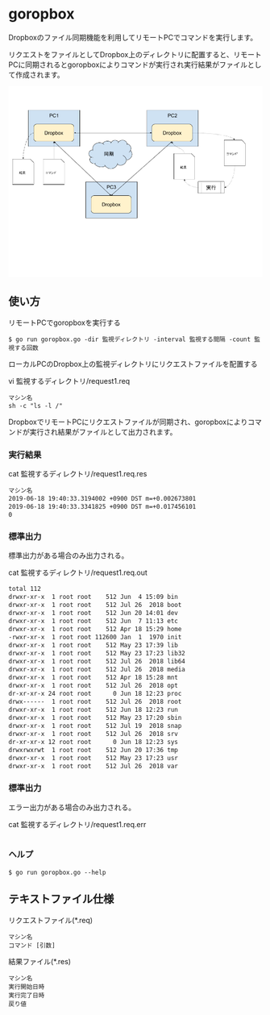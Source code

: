 # goropbox

Dropboxのファイル同期機能を利用してリモートPCでコマンドを実行します。

リクエストをファイルとしてDropbox上のディレクトリに配置すると、リモートPCに同期されるとgoropboxによりコマンドが実行され実行結果がファイルとして作成されます。

![goropbox](goropbox.png)

## 使い方

リモートPCでgoropboxを実行する
```
$ go run goropbox.go -dir 監視ディレクトリ -interval 監視する間隔 -count 監視する回数
```

ローカルPCのDropbox上の監視ディレクトリにリクエストファイルを配置する

vi 監視するディレクトリ/request1.req
```
マシン名
sh -c "ls -l /"
```

DropboxでリモートPCにリクエストファイルが同期され、goropboxによりコマンドが実行され結果がファイルとして出力されます。

### 実行結果

cat 監視するディレクトリ/request1.req.res
```
マシン名
2019-06-18 19:40:33.3194002 +0900 DST m=+0.002673801
2019-06-18 19:40:33.3341825 +0900 DST m=+0.017456101
0
```

### 標準出力

標準出力がある場合のみ出力される。

cat 監視するディレクトリ/request1.req.out
```
total 112
drwxr-xr-x  1 root root    512 Jun  4 15:09 bin
drwxr-xr-x  1 root root    512 Jul 26  2018 boot
drwxr-xr-x  1 root root    512 Jun 20 14:01 dev
drwxr-xr-x  1 root root    512 Jun  7 11:13 etc
drwxr-xr-x  1 root root    512 Apr 18 15:29 home
-rwxr-xr-x  1 root root 112600 Jan  1  1970 init
drwxr-xr-x  1 root root    512 May 23 17:39 lib
drwxr-xr-x  1 root root    512 May 23 17:23 lib32
drwxr-xr-x  1 root root    512 Jul 26  2018 lib64
drwxr-xr-x  1 root root    512 Jul 26  2018 media
drwxr-xr-x  1 root root    512 Apr 18 15:28 mnt
drwxr-xr-x  1 root root    512 Jul 26  2018 opt
dr-xr-xr-x 24 root root      0 Jun 18 12:23 proc
drwx------  1 root root    512 Jul 26  2018 root
drwxr-xr-x  1 root root    512 Jun 18 12:23 run
drwxr-xr-x  1 root root    512 May 23 17:20 sbin
drwxr-xr-x  1 root root    512 Jul 19  2018 snap
drwxr-xr-x  1 root root    512 Jul 26  2018 srv
dr-xr-xr-x 12 root root      0 Jun 18 12:23 sys
drwxrwxrwt  1 root root    512 Jun 20 17:36 tmp
drwxr-xr-x  1 root root    512 May 23 17:23 usr
drwxr-xr-x  1 root root    512 Jul 26  2018 var
```

### 標準出力

エラー出力がある場合のみ出力される。

cat 監視するディレクトリ/request1.req.err
```
```

### ヘルプ
```
$ go run goropbox.go --help
```

## テキストファイル仕様

リクエストファイル(*.req)
```
マシン名
コマンド [引数]
```

結果ファイル(*.res)
```
マシン名
実行開始日時
実行完了日時
戻り値
```

